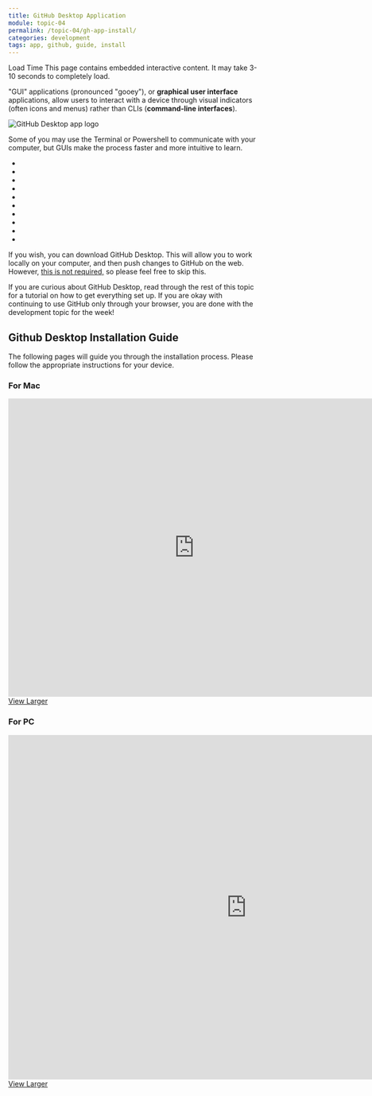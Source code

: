 ```yaml
---
title: GitHub Desktop Application
module: topic-04
permalink: /topic-04/gh-app-install/
categories: development
tags: app, github, guide, install
---
```


<div class="divider-heading"></div>


<span class="label label-warning">Load Time</span> This page contains embedded interactive content. It may take 3-10 seconds to completely load.

"GUI" applications (pronounced "gooey"), or **graphical user interface** applications, allow users to interact with a device through visual indicators (often icons and menus) rather than CLIs (**command-line interfaces**).

<img src="../img/logo-gh-desktop.png" alt="GitHub Desktop app logo" />

Some of you may use the Terminal or Powershell to communicate with your computer, but GUIs make the process faster and more intuitive to learn.

<div class="row callout-columns status-danger">
  <div class="col-lg-3">
    <div class="icon">
      <ul class="bursts">
        <li class="deg0"></li>
        <li class="deg36"></li>
        <li class="deg72"></li>
        <li class="deg108"></li>
        <li class="deg144"></li>
        <li class="deg180"></li>
        <li class="deg216"></li>
        <li class="deg252"></li>
        <li class="deg288"></li>
        <li class="deg324"></li>
      </ul>
      <i class="fas fa-times-circle"></i>
    </div>
  </div>
  <div class="col-lg-9">
    <p>If you wish, you can download GitHub Desktop. This will allow you to work locally on your computer, and then push changes to GitHub on the web. However, <u>this is not required,</u> so please feel free to skip this.</p>
  </div>
</div>

If you are curious about GitHub Desktop, read through the rest of this topic for a tutorial on how to get everything set up. If you are okay with continuing to use GitHub only through your browser, you are done with the development topic for the week!


<div class="divider-pg"></div>


## Github Desktop Installation Guide
The following pages will guide you through the installation process. Please follow the appropriate instructions for your device.


### For Mac
<iframe src="https://umontanamediaarts.com/MART341/wp-admin/admin-ajax.php?action=h5p_embed&id=20" width="748" height="600" frameborder="0" allowfullscreen="allowfullscreen"></iframe><script src="https://umontanamediaarts.com/MART341/wp-content/plugins/h5p/h5p-php-library/js/h5p-resizer.js" charset="UTF-8"></script>
<a href="https://umontanamediaarts.com/MART341/wp-admin/admin-ajax.php?action=h5p_embed&id=20" class="btn btn-default btn-xs" target="_blank">View Larger</a>


### For PC
<iframe src="https://umontanamediaarts.com/MART341/wp-admin/admin-ajax.php?action=h5p_embed&id=21" width="958" height="693" frameborder="0" allowfullscreen="allowfullscreen"></iframe><script src="https://umontanamediaarts.com/MART341/wp-content/plugins/h5p/h5p-php-library/js/h5p-resizer.js" charset="UTF-8"></script>
<a href="https://umontanamediaarts.com/MART341/wp-admin/admin-ajax.php?action=h5p_embed&id=21" class="btn btn-default btn-xs" target="_blank">View Larger</a>
